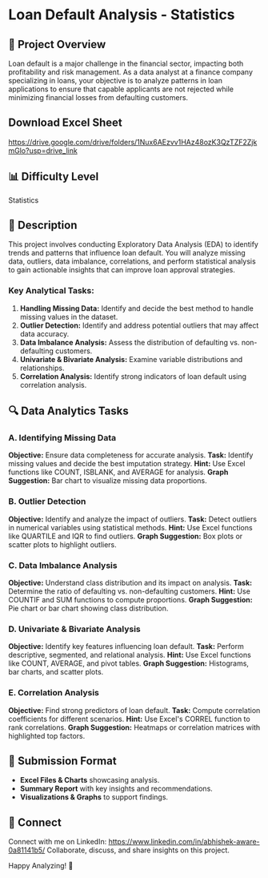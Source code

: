 # Loan Default Analysis - Statistics

## 📌 Project Overview
Loan default is a major challenge in the financial sector, impacting both profitability and risk management. As a data analyst at a finance company specializing in loans, your objective is to analyze patterns in loan applications to ensure that capable applicants are not rejected while minimizing financial losses from defaulting customers.

## Download Excel Sheet
https://drive.google.com/drive/folders/1Nux6AEzvv1HAz48ozK3QzTZF2ZjkmGlo?usp=drive_link


## 📊 Difficulty Level
Statistics

## 📝 Description
This project involves conducting Exploratory Data Analysis (EDA) to identify trends and patterns that influence loan default. You will analyze missing data, outliers, data imbalance, correlations, and perform statistical analysis to gain actionable insights that can improve loan approval strategies.

### Key Analytical Tasks:
1. **Handling Missing Data:** Identify and decide the best method to handle missing values in the dataset.
2. **Outlier Detection:** Identify and address potential outliers that may affect data accuracy.
3. **Data Imbalance Analysis:** Assess the distribution of defaulting vs. non-defaulting customers.
4. **Univariate & Bivariate Analysis:** Examine variable distributions and relationships.
5. **Correlation Analysis:** Identify strong indicators of loan default using correlation analysis.

## 🔍 Data Analytics Tasks

### A. Identifying Missing Data
**Objective:** Ensure data completeness for accurate analysis.
**Task:** Identify missing values and decide the best imputation strategy.
**Hint:** Use Excel functions like COUNT, ISBLANK, and AVERAGE for analysis.
**Graph Suggestion:** Bar chart to visualize missing data proportions.

### B. Outlier Detection
**Objective:** Identify and analyze the impact of outliers.
**Task:** Detect outliers in numerical variables using statistical methods.
**Hint:** Use Excel functions like QUARTILE and IQR to find outliers.
**Graph Suggestion:** Box plots or scatter plots to highlight outliers.

### C. Data Imbalance Analysis
**Objective:** Understand class distribution and its impact on analysis.
**Task:** Determine the ratio of defaulting vs. non-defaulting customers.
**Hint:** Use COUNTIF and SUM functions to compute proportions.
**Graph Suggestion:** Pie chart or bar chart showing class distribution.

### D. Univariate & Bivariate Analysis
**Objective:** Identify key features influencing loan default.
**Task:** Perform descriptive, segmented, and relational analysis.
**Hint:** Use Excel functions like COUNT, AVERAGE, and pivot tables.
**Graph Suggestion:** Histograms, bar charts, and scatter plots.

### E. Correlation Analysis
**Objective:** Find strong predictors of loan default.
**Task:** Compute correlation coefficients for different scenarios.
**Hint:** Use Excel's CORREL function to rank correlations.
**Graph Suggestion:** Heatmaps or correlation matrices with highlighted top factors.

## 📂 Submission Format
- **Excel Files & Charts** showcasing analysis.
- **Summary Report** with key insights and recommendations.
- **Visualizations & Graphs** to support findings.

## 🔗 Connect
Connect with me on LinkedIn: https://www.linkedin.com/in/abhishek-aware-0a81141b5/
Collaborate, discuss, and share insights on this project.

Happy Analyzing! 🚀

